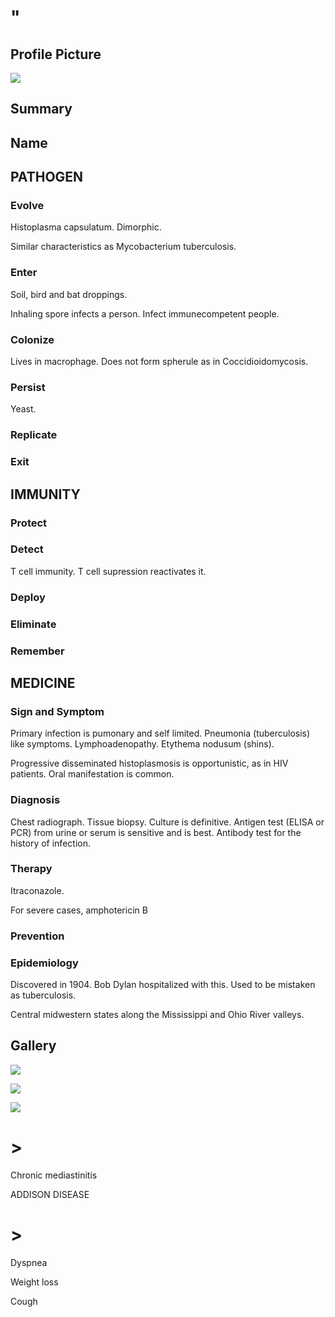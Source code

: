 # "

## Profile Picture

![](1.jpeg)

## Summary

## Name

## PATHOGEN

### Evolve

Histoplasma capsulatum.
Dimorphic.

Similar characteristics as Mycobacterium tuberculosis.

### Enter

Soil, bird and bat droppings.

Inhaling spore infects a person.
Infect immunecompetent people.

### Colonize

Lives in macrophage.
Does not form spherule as in Coccidioidomycosis.

### Persist

Yeast.

### Replicate

### Exit

## IMMUNITY

### Protect

### Detect

T cell immunity.
T cell supression reactivates it.

### Deploy

### Eliminate

### Remember

## MEDICINE

### Sign and Symptom

Primary infection is pumonary and self limited.
Pneumonia (tuberculosis) like symptoms.
Lymphoadenopathy.
Etythema nodusum (shins).

Progressive disseminated histoplasmosis is opportunistic, as in HIV patients.
Oral manifestation is common.

### Diagnosis

Chest radiograph.
Tissue biopsy.
Culture is definitive.
Antigen test (ELISA or PCR) from urine or serum is sensitive and is best.
Antibody test for the history of infection.

### Therapy

Itraconazole.

For severe cases, amphotericin B

### Prevention

### Epidemiology

Discovered in 1904.
Bob Dylan hospitalized with this.
Used to be mistaken as tuberculosis.

Central midwestern states along the Mississippi and Ohio River valleys.

## Gallery

![](2.jpeg)

![](3.jpeg)

![](4.jpeg)

# >

Chronic mediastinitis

ADDISON DISEASE

# >

Dyspnea

Weight loss

Cough
